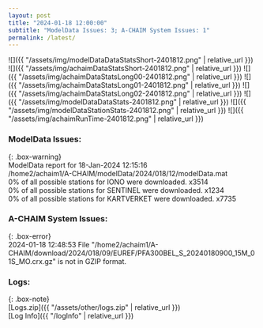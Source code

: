 ```yaml
---
layout: post
title: "2024-01-18 12:00:00"
subtitle: "ModelData Issues: 3; A-CHAIM System Issues: 1"
permalink: /latest/
---
```


![]({{ "/assets/img/modelDataDataStatsShort-2401812.png" | relative_url }})
![]({{ "/assets/img/achaimDataStatsShort-2401812.png" | relative_url }})
![]({{ "/assets/img/achaimDataStatsLong00-2401812.png" | relative_url }})
![]({{ "/assets/img/achaimDataStatsLong01-2401812.png" | relative_url }})
![]({{ "/assets/img/achaimDataStatsLong02-2401812.png" | relative_url }})
![]({{ "/assets/img/modelDataDataStats-2401812.png" | relative_url }})
![]({{ "/assets/img/modelDataStationStats-2401812.png" | relative_url }})
![]({{ "/assets/img/achaimRunTime-2401812.png" | relative_url }})


### ModelData Issues:  
  
{: .box-warning}  
 ModelData report for 18-Jan-2024 12:15:16   
 /home2/achaim1/A-CHAIM/modelData/2024/018/12/modelData.mat   
 0% of all possible stations for IONO were downloaded. x3514   
 0% of all possible stations for SENTINEL were downloaded. x1234   
 0% of all possible stations for KARTVERKET were downloaded. x7735   
  
### A-CHAIM System Issues:  
  
{: .box-error}  
2024-01-18 12:48:53 File "/home2/achaim1/A-CHAIM/download/2024/018/09/EUREF/PFA300BEL_S_20240180900_15M_01S_MO.crx.gz" is not in GZIP format.  

### Logs:  
  
{: .box-note}  
[Logs.zip]({{ "/assets/other/logs.zip" | relative_url }})  
[Log Info]({{ "/logInfo" | relative_url }})  
